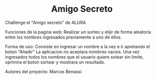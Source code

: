 
<h1 align="center">Amigo Secreto </h1>

Challenge el "Amigo secreto" de ALURA

Funciones de la pagina web:
Realizar un sorteo  y elijir de forma aleatoria  entre los nombres ingresados previamente a uno de ellos.

Forma de uso:
Consiste en ingresar un nombre a la vez e ir apretando el boton "Añadir"
La aplicacion no aceptara nombres vacios.
Una vez ingresados todos los nombres que el usuario quiere sotear sin limite, oprimira el boton sortear y mostrara un resultado.


Autores del proyecto: Marcos Benassi
